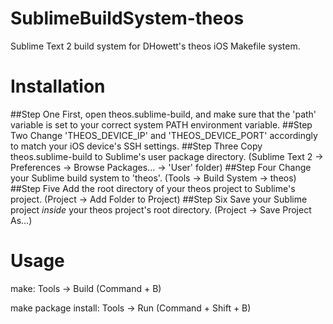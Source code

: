 SublimeBuildSystem-theos
========================

Sublime Text 2 build system for DHowett's theos iOS Makefile system.

Installation
=============
##Step One
First, open theos.sublime-build, and make sure that the 'path' variable is set to your correct system PATH environment variable.
##Step Two
Change 'THEOS_DEVICE_IP' and 'THEOS_DEVICE_PORT' accordingly to match your iOS device's SSH settings.
##Step Three
Copy theos.sublime-build to Sublime's user package directory. (Sublime Text 2 -> Preferences -> Browse Packages... -> 'User' folder)
##Step Four
Change your Sublime build system to 'theos'. (Tools -> Build System -> theos)
##Step Five
Add the root directory of your theos project to Sublime's project. (Project -> Add Folder to Project)
##Step Six
Save your Sublime project *inside* your theos project's root directory. (Project -> Save Project As...)

Usage
============
make: Tools -> Build (Command + B)

make package install: Tools -> Run (Command + Shift + B)
